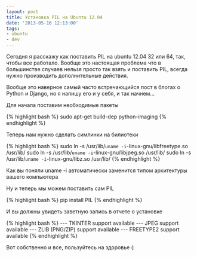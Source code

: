 ```yaml
---
layout: post
title: Установка PIL на Ubuntu 12.04
date: '2013-05-16 12:13:00'
tags:
- ubuntu
- dev
---
```


Сегодня я расскажу как поставить PIL на ubuntu 12.04 32 или 64, так, чтобы все работало. Вообще это настоящая проблема что в большинстве случаев нельзя просто так взять и поставить PIL, всегда нужно производить дополнительные действия.
<!--more-->
Вообще это наверное самый часто встречающийся пост в блогах о Python и Django, но я напишу его и у себя, и так начнем...

Для начала поставим необходимые пакеты

{% highlight bash %}
sudo apt-get build-dep python-imaging
{% endhighlight %}

Теперь нам нужно сделать симлинки на билиотеки

{% highlight bash %}
sudo ln -s /usr/lib/`uname -i`-linux-gnu/libfreetype.so /usr/lib/
sudo ln -s /usr/lib/`uname -i`-linux-gnu/libjpeg.so /usr/lib/
sudo ln -s /usr/lib/`uname -i`-linux-gnu/libz.so /usr/lib/
{% endhighlight %}

Как вы поняли uname -i автоматически заменится типом архитектуры вашего компьютера

Ну и теперь мы можем поставить сам PIL

{% highlight bash %}
pip install PIL
{% endhighlight %}

И вы должны увидеть заветную запись в отчете о установке

{% highlight bash %}
--- TKINTER support available
--- JPEG support available
--- ZLIB (PNG/ZIP) support available
--- FREETYPE2 support available
{% endhighlight %}

Вот собственно и все, пользуйтесь на здоровье (:
